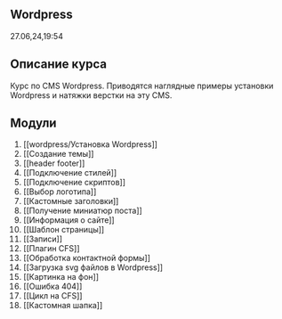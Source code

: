 ## Wordpress
27.06,24,19:54

## Описание курса
Курс по  CMS Wordpress. Приводятся наглядные примеры установки Wordpress и натяжки верстки на эту CMS.

## Модули

1. [[wordpress/Установка Wordpress]]
2. [[Создание темы]]
3. [[header footer]]
4. [[Подключение стилей]]
5. [[Подключение скриптов]]
6. [[Выбор логотипа]]
7. [[Кастомные заголовки]]
8. [[Получение миниатюр поста]]
9. [[Информация о сайте]]
10. [[Шаблон страницы]]
11. [[Записи]]
12. [[Плагин CFS]]
13. [[Обработка контактной формы]]
14. [[Загрузка svg файлов в Wordpress]]
15. [[Картинка на фон]]
16. [[Ошибка 404]]
17. [[Цикл на CFS]]
18. [[Кастомная шапка]]

